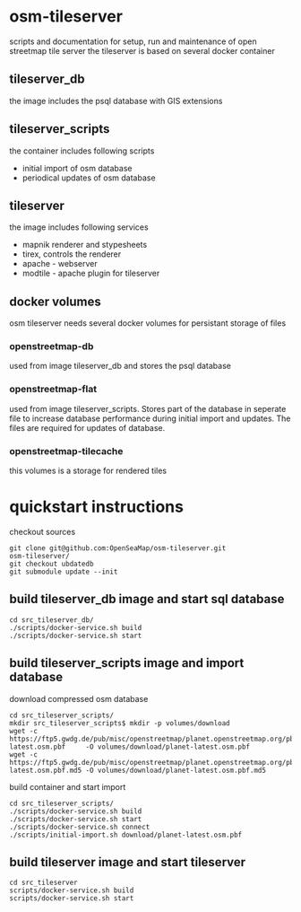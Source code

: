 # osm-tileserver
scripts and documentation for setup, run and maintenance of open streetmap tile server
the tileserver is based on several docker container

## tileserver_db
the image includes the psql database with GIS extensions

## tileserver_scripts
the container includes following scripts
+ initial import of osm database
+ periodical updates of osm database

## tileserver
the image includes following services
+ mapnik renderer and stypesheets
+ tirex, controls the renderer
+ apache - webserver
+ modtile - apache plugin for tileserver

## docker volumes
osm tileserver needs several docker volumes for persistant storage of files

### openstreetmap-db
used from image tileserver_db and stores the psql database

### openstreetmap-flat
used from image tileserver_scripts. Stores part of the database in seperate file to increase database performance during initial import and updates.
The files are required for updates of database.

### openstreetmap-tilecache
this volumes is a storage for rendered tiles

# quickstart instructions
checkout sources
```
git clone git@github.com:OpenSeaMap/osm-tileserver.git
osm-tileserver/
git checkout ubdatedb
git submodule update --init
```

## build tileserver_db image and start sql database
```
cd src_tileserver_db/
./scripts/docker-service.sh build
./scripts/docker-service.sh start
```

## build tileserver_scripts image and import database

download compressed osm database  
```
cd src_tileserver_scripts/
mkdir src_tileserver_scripts$ mkdir -p volumes/download
wget -c https://ftp5.gwdg.de/pub/misc/openstreetmap/planet.openstreetmap.org/pbf/planet-latest.osm.pbf     -O volumes/download/planet-latest.osm.pbf
wget -c https://ftp5.gwdg.de/pub/misc/openstreetmap/planet.openstreetmap.org/pbf/planet-latest.osm.pbf.md5 -O volumes/download/planet-latest.osm.pbf.md5
```

build container and start import
```
cd src_tileserver_scripts/
./scripts/docker-service.sh build
./scripts/docker-service.sh start
./scripts/docker-service.sh connect
./scripts/initial-import.sh download/planet-latest.osm.pbf
```

## build tileserver image and start tileserver
```
cd src_tileserver
scripts/docker-service.sh build
scripts/docker-service.sh start
```
